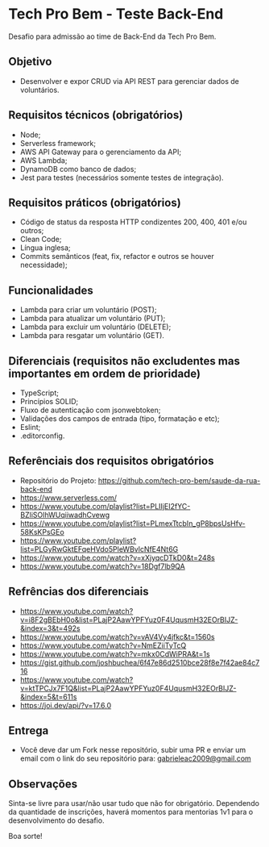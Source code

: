 # Tech Pro Bem - Teste Back-End
Desafio para admissão ao time de Back-End da Tech Pro Bem.

## Objetivo
- Desenvolver e expor CRUD via API REST para gerenciar dados de voluntários.

## Requisitos técnicos (obrigatórios)
- Node;
- Serverless framework;
- AWS API Gateway para o gerenciamento da API;
- AWS Lambda;
- DynamoDB como banco de dados;
- Jest para testes (necessários somente testes de integração).

## Requisitos práticos (obrigatórios)
- Código de status da resposta HTTP condizentes 200, 400, 401 e/ou outros;
- Clean Code;
- Língua inglesa;
- Commits semânticos (feat, fix, refactor e outros se houver necessidade);

## Funcionalidades
- Lambda para criar um voluntário (POST);
- Lambda para atualizar um voluntário (PUT);
- Lambda para excluir um voluntário (DELETE);
- Lambda para resgatar um voluntário (GET).

## Diferenciais (requisitos não excludentes mas importantes em ordem de prioridade)
- TypeScript;
- Princípios SOLID;
- Fluxo de autenticação com jsonwebtoken;
- Validações dos campos de entrada (tipo, formatação e etc);
- Eslint;
- .editorconfig.

## Referênciais dos requisitos obrigatórios
- Repositório do Projeto: https://github.com/tech-pro-bem/saude-da-rua-back-end
- https://www.serverless.com/
- https://www.youtube.com/playlist?list=PLIIjEI2fYC-BZliSOIhWUqiiwadhCvewg
- https://www.youtube.com/playlist?list=PLmexTtcbIn_gP8bpsUsHfv-58KsKPsGEo
- https://www.youtube.com/playlist?list=PLGyRwGktEFqeHVdo5PleWBvlcNfE4Nt6G
- https://www.youtube.com/watch?v=xXjyqcDTkD0&t=248s
- https://www.youtube.com/watch?v=18Dgf7lb9QA

## Refrências dos diferenciais
- https://www.youtube.com/watch?v=i8F2gBEbH0o&list=PLajP2AawYPFYuz0F4UqusmH32EOrBIJZ-&index=3&t=492s
- https://www.youtube.com/watch?v=vAV4Vy4jfkc&t=1560s
- https://www.youtube.com/watch?v=NmEZiiTyTcQ
- https://www.youtube.com/watch?v=mkx0CdWiPRA&t=1s
- https://gist.github.com/joshbuchea/6f47e86d2510bce28f8e7f42ae84c716
- https://www.youtube.com/watch?v=ktTPCJx7F1Q&list=PLajP2AawYPFYuz0F4UqusmH32EOrBIJZ-&index=5&t=611s
- https://joi.dev/api/?v=17.6.0

## Entrega
- Você deve dar um Fork nesse repositório, subir uma PR e enviar um email com o link do seu repositório para: gabrieleac2009@gmail.com

## Observações
Sinta-se livre para usar/não usar tudo que não for obrigatório. Dependendo da quantidade de inscrições, haverá momentos para mentorias 1v1 para o desenvolvimento do desafio.

Boa sorte!
